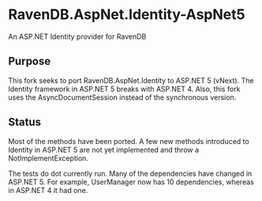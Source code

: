 # RavenDB.AspNet.Identity-AspNet5 #
An ASP.NET Identity provider for RavenDB

## Purpose ##

This fork seeks to port RavenDB.AspNet.Identity to ASP.NET 5 (vNext). The Identity framework in ASP.NET 5 breaks with ASP.NET 4. Also, this fork uses the AsyncDocumentSession instead of the synchronous version.

## Status ##

Most of the methods have been ported. A few new methods introduced to Identity in ASP.NET 5 are not yet implemented and throw a NotImplementException. 

The tests do dot currently run. Many of the dependencies have changed in ASP.NET 5. For example, UserManager now has 10 dependencies, whereas in ASP.NET 4 it had one.
